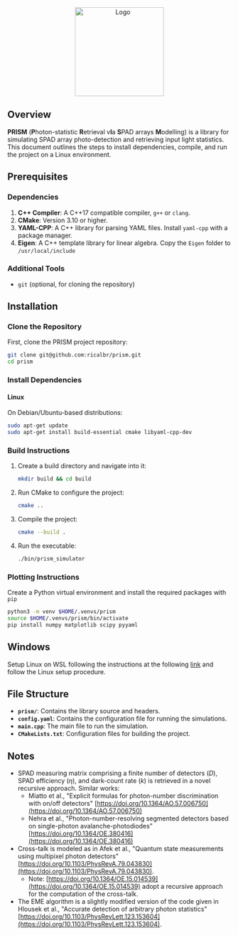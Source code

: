 <div align="center">
  <picture>
    <source media="(prefers-color-scheme: dark)" srcset="https://github.com/user-attachments/assets/3b0fb24b-c23a-44c6-93da-9739b594da17" width="200">
    <img alt="Logo" src="https://github.com/user-attachments/assets/d35a5529-2c19-4dbb-89b6-ece1fc890b8a" width="200">
  </picture>
</div>

## Overview
**PRISM** (**P**hoton-statistic **R**etrieval v**I**a **S**PAD arrays **M**odelling) is a library for simulating SPAD array photo-detection and retrieving input light statistics. This document outlines the steps to install dependencies, compile, and run the project on a Linux environment.

## Prerequisites

### Dependencies
1. **C++ Compiler**: A C++17 compatible compiler, `g++` or `clang`.
2. **CMake**: Version 3.10 or higher.
3. **YAML-CPP**: A C++ library for parsing YAML files. Install `yaml-cpp` with a package manager.
4. **Eigen**: A C++ template library for linear algebra. Copy the `Eigen` folder to `/usr/local/include`

### Additional Tools
- `git` (optional, for cloning the repository)

## Installation

### Clone the Repository
First, clone the PRISM project repository:
```bash
git clone git@github.com:ricalbr/prism.git
cd prism
```

### Install Dependencies

#### Linux
On Debian/Ubuntu-based distributions:
```bash
sudo apt-get update
sudo apt-get install build-essential cmake libyaml-cpp-dev
```

### Build Instructions
1. Create a build directory and navigate into it:
   ```bash
   mkdir build && cd build
   ```
2. Run CMake to configure the project:
   ```bash
   cmake ..
   ```
3. Compile the project:
   ```bash
   cmake --build .
   ```
4. Run the executable:
   ```bash
   ./bin/prism_simulator
   ```

### Plotting Instructions
Create a Python virtual environment and install the required packages with `pip`
```bash
python3 -m venv $HOME/.venvs/prism
source $HOME/.venvs/prism/bin/activate
pip install numpy matplotlib scipy pyyaml
```


## Windows
Setup Linux on WSL following the instructions at the following [link](https://learn.microsoft.com/en-us/windows/wsl/install) and follow the Linux setup procedure.

## File Structure
- **`prism/`**: Contains the library source and headers.
- **`config.yaml`**: Contains the configuration file for running the simulations.
- **`main.cpp`**: The main file to run the simulation.
- **`CMakeLists.txt`**: Configuration files for building the project.

## Notes
* SPAD measuring matrix comprising a finite number of detectors ($D$), SPAD efficiency ($\eta$), and dark-count rate ($k$) is retrieved in a novel recursive approach. Similar works:
  - Miatto et al., "Explicit formulas for photon-number discrimination with on/off detectors" [https://doi.org/10.1364/AO.57.006750](https://doi.org/10.1364/AO.57.006750)
  - Nehra et al., "Photon-number-resolving segmented detectors based on single-photon avalanche-photodiodes" [https://doi.org/10.1364/OE.380416](https://doi.org/10.1364/OE.380416)
* Cross-talk is modeled as in Afek et al., "Quantum state measurements using multipixel photon detectors" [https://doi.org/10.1103/PhysRevA.79.043830](https://doi.org/10.1103/PhysRevA.79.043830).
  - Note: [https://doi.org/10.1364/OE.15.014539](https://doi.org/10.1364/OE.15.014539) adopt a recursive approach for the computation of the cross-talk.
* The EME algorithm is a slightly modified version of the code given in Hlousek et al., "Accurate detection of arbitrary photon statistics" [https://doi.org/10.1103/PhysRevLett.123.153604](https://doi.org/10.1103/PhysRevLett.123.153604).

